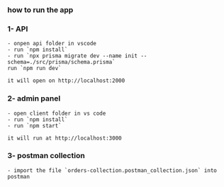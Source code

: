 ### how to run the app

### 1- API

    - onpen api folder in vscode
    - run `npm install`
    - run `npx prisma migrate dev --name init --schema=./src/prisma/schema.prisma`
    run `npm run dev`

    it will open on http://localhost:2000

### 2- admin panel

    - open client folder in vs code
    - run `npm install`
    - run `npm start`

    it will run at http://localhost:3000

### 3- postman collection

    - import the file `orders-collection.postman_collection.json` into postman
